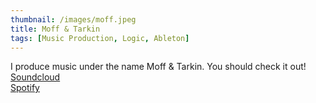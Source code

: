 ```yaml
---
thumbnail: /images/moff.jpeg
title: Moff & Tarkin
tags: [Music Production, Logic, Ableton]
---
```

I produce music under the name Moff & Tarkin. You should check it out!
[Soundcloud](https://soundcloud.com/moffandtarkin)<br>
[Spotify](https://open.spotify.com/artist/4gBAMaygCgO0o0zDJNORYX?si=XfZx4JFYRPaGYqR3IjH4-Q)<br>
